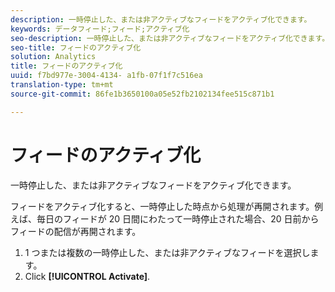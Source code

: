```yaml
---
description: 一時停止した、または非アクティブなフィードをアクティブ化できます。
keywords: データフィード;フィード;アクティブ化
seo-description: 一時停止した、または非アクティブなフィードをアクティブ化できます。
seo-title: フィードのアクティブ化
solution: Analytics
title: フィードのアクティブ化
uuid: f7bd977e-3004-4134- a1fb-07f1f7c516ea
translation-type: tm+mt
source-git-commit: 86fe1b3650100a05e52fb2102134fee515c871b1

---
```



# フィードのアクティブ化

一時停止した、または非アクティブなフィードをアクティブ化できます。

フィードをアクティブ化すると、一時停止した時点から処理が再開されます。例えば、毎日のフィードが 20 日間にわたって一時停止された場合、20 日前からフィードの配信が再開されます。

1. 1 つまたは複数の一時停止した、または非アクティブなフィードを選択します。
1. Click **[!UICONTROL Activate]**.